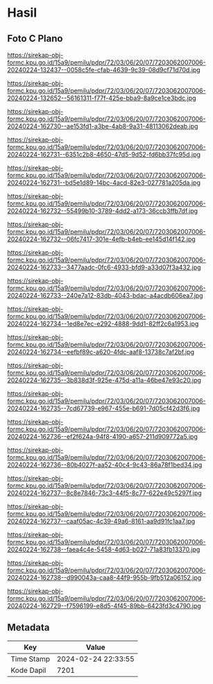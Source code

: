 # Hasil

## Foto C Plano

https://sirekap-obj-formc.kpu.go.id/15a9/pemilu/pdpr/72/03/06/20/07/7203062007006-20240224-132437--0058c5fe-cfab-4639-9c39-08d9cf71d70d.jpg

https://sirekap-obj-formc.kpu.go.id/15a9/pemilu/pdpr/72/03/06/20/07/7203062007006-20240224-132652--56161311-f77f-425e-bba9-8a9ce1ce3bdc.jpg

https://sirekap-obj-formc.kpu.go.id/15a9/pemilu/pdpr/72/03/06/20/07/7203062007006-20240224-162730--ae153fd1-a3be-4ab8-9a31-48113062deab.jpg

https://sirekap-obj-formc.kpu.go.id/15a9/pemilu/pdpr/72/03/06/20/07/7203062007006-20240224-162731--6351c2b8-4650-47d5-9d52-fd6bb37fc95d.jpg

https://sirekap-obj-formc.kpu.go.id/15a9/pemilu/pdpr/72/03/06/20/07/7203062007006-20240224-162731--bd5e1d89-14bc-4acd-82e3-027781a205da.jpg

https://sirekap-obj-formc.kpu.go.id/15a9/pemilu/pdpr/72/03/06/20/07/7203062007006-20240224-162732--55499b10-3789-4dd2-a173-36ccb3ffb7df.jpg

https://sirekap-obj-formc.kpu.go.id/15a9/pemilu/pdpr/72/03/06/20/07/7203062007006-20240224-162732--06fc7417-301e-4efb-b4eb-ee145d14f142.jpg

https://sirekap-obj-formc.kpu.go.id/15a9/pemilu/pdpr/72/03/06/20/07/7203062007006-20240224-162733--3477aadc-0fc6-4933-bfd9-a33d07f3a432.jpg

https://sirekap-obj-formc.kpu.go.id/15a9/pemilu/pdpr/72/03/06/20/07/7203062007006-20240224-162733--240e7a12-83db-4043-bdac-a4acdb606ea7.jpg

https://sirekap-obj-formc.kpu.go.id/15a9/pemilu/pdpr/72/03/06/20/07/7203062007006-20240224-162734--1ed8e7ec-e292-4888-9dd1-82ff2c6a1953.jpg

https://sirekap-obj-formc.kpu.go.id/15a9/pemilu/pdpr/72/03/06/20/07/7203062007006-20240224-162734--eefbf89c-a620-4fdc-aaf8-13738c7af2bf.jpg

https://sirekap-obj-formc.kpu.go.id/15a9/pemilu/pdpr/72/03/06/20/07/7203062007006-20240224-162735--3b838d3f-925e-475d-a11a-46be47e93c20.jpg

https://sirekap-obj-formc.kpu.go.id/15a9/pemilu/pdpr/72/03/06/20/07/7203062007006-20240224-162735--7cd67739-e967-455e-b691-7d05cf42d3f6.jpg

https://sirekap-obj-formc.kpu.go.id/15a9/pemilu/pdpr/72/03/06/20/07/7203062007006-20240224-162736--ef2f624a-94f8-4190-a657-211d909772a5.jpg

https://sirekap-obj-formc.kpu.go.id/15a9/pemilu/pdpr/72/03/06/20/07/7203062007006-20240224-162736--80b4027f-aa52-40c4-9c43-86a78f1bed34.jpg

https://sirekap-obj-formc.kpu.go.id/15a9/pemilu/pdpr/72/03/06/20/07/7203062007006-20240224-162737--8c8e7846-73c3-44f5-8c77-622e49c5297f.jpg

https://sirekap-obj-formc.kpu.go.id/15a9/pemilu/pdpr/72/03/06/20/07/7203062007006-20240224-162737--caaf05ac-4c39-49a6-8161-aa9d91fc1aa7.jpg

https://sirekap-obj-formc.kpu.go.id/15a9/pemilu/pdpr/72/03/06/20/07/7203062007006-20240224-162738--faea4c4e-5458-4d63-b027-71a83fb13370.jpg

https://sirekap-obj-formc.kpu.go.id/15a9/pemilu/pdpr/72/03/06/20/07/7203062007006-20240224-162738--d990043a-caa8-44f9-955b-9fb512a06152.jpg

https://sirekap-obj-formc.kpu.go.id/15a9/pemilu/pdpr/72/03/06/20/07/7203062007006-20240224-162729--f7596199-e8d5-4f45-89bb-6423fd3c4790.jpg


## Metadata

| Key        | Value               |
| ---------- | ------------------- |
| Time Stamp | 2024-02-24 22:33:55 |
| Kode Dapil | 7201                |




